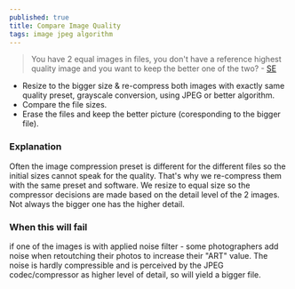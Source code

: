 ```yaml
---
published: true
title: Compare Image Quality
tags: image jpeg algorithm
---
```

> You have 2 equal images in files, you don't have a reference highest quality image and you want to keep the better one of the two? - [SE](https://photo.stackexchange.com/questions/75995/how-do-i-compare-two-similar-images-sharpness/117823#117823)


- Resize to the bigger size & re-compress both images with exactly same quality preset, grayscale conversion, using JPEG or better algorithm.
- Compare the file sizes.
- Erase the files and keep the better picture (coresponding to the bigger file).

### Explanation

Often the image compression preset is different for the different files so the initial sizes cannot speak for the quality. That's why we re-compress them with the same preset and software. We resize to equal size so the compressor decisions are made based on the detail level of the 2 images. Not always the bigger one has the higher detail.

### When this will fail

if one of the images is with applied noise filter - some photographers add noise when retoutching their photos to increase their "ART" value. The noise is hardly compressible and is perceived by the JPEG codec/compressor as higher level of detail, so will yield a bigger file.